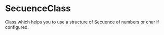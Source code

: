 # SecuenceClass
Class which helps you to use a structure of Secuence of numbers or char if configured.
